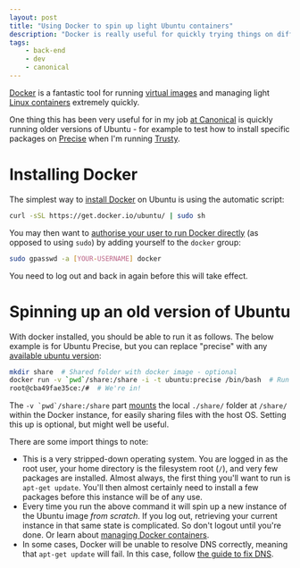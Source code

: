 ```yaml
---
layout: post
title: "Using Docker to spin up light Ubuntu containers"
description: "Docker is really useful for quickly trying things on different versions of Ubuntu. Here's how."
tags:
    - back-end
    - dev
    - canonical
---
```


[Docker](https://www.docker.com/) is a fantastic tool for running [virtual images](https://registry.hub.docker.com/) and managing light [Linux containers](https://linuxcontainers.org/) extremely quickly.

One thing this has been very useful for in my job [at Canonical](http://design.canonical.com/author/nottrobin/) is quickly running older versions of Ubuntu - for example to test how to install specific packages on [Precise](http://en.wikipedia.org/wiki/List_of_Ubuntu_releases#Ubuntu_12.04_LTS_.28Precise_Pangolin.29) when I'm running [Trusty](http://en.wikipedia.org/wiki/List_of_Ubuntu_releases#Ubuntu_14.04_LTS_.28Trusty_Tahr.29).

Installing Docker
===

The simplest way to [install Docker](DOCKER_INSTALL_PAGE) on Ubuntu is using the automatic script:

``` bash
curl -sSL https://get.docker.io/ubuntu/ | sudo sh
```

You may then want to [authorise your user to run Docker directly](https://docs.docker.com/installation/ubuntulinux/#giving-non-root-access) (as opposed to using `sudo`) by adding yourself to the `docker` group:

``` bash
sudo gpasswd -a [YOUR-USERNAME] docker
```

You need to log out and back in again before this will take effect.

Spinning up an old version of Ubuntu
===

With docker installed, you should be able to run it as follows. The below example is for Ubuntu Precise, but you can replace "precise" with any [available ubuntu version](https://registry.hub.docker.com/_/ubuntu/):

``` bash
mkdir share  # Shared folder with docker image - optional
docker run -v `pwd`/share:/share -i -t ubuntu:precise /bin/bash  # Run ubuntu, with a shared folder
root@cba49fae35ce:/#  # We're in!
```

The ``-v `pwd`/share:/share`` part [mounts](https://docs.docker.com/userguide/dockervolumes/#mount-a-host-directory-as-a-data-volume) the local `./share/` folder at `/share/` within the Docker instance, for easily sharing files with the host OS. Setting this up is optional, but might well be useful.

There are some import things to note:

- This is a very stripped-down operating system. You are logged in as the root user, your home directory is the filesystem root (`/`), and very few packages are installed. Almost always, the first thing you'll want to run is `apt-get update`. You'll then almost certainly need to install a few packages before this instance will be of any use.
- Every time you run the above command it will spin up a new instance of the Ubuntu image *from scratch*. If you log out, retrieving your current instance in that same state is complicated. So don't logout until you're done. Or learn about [managing Docker containers](https://docs.docker.com/userguide/usingdocker/).
- In some cases, Docker will be unable to resolve DNS correctly, meaning that `apt-get update` will fail. In this case, follow [the guide to fix DNS](/2014/08/27/fix-docker-networking/).
